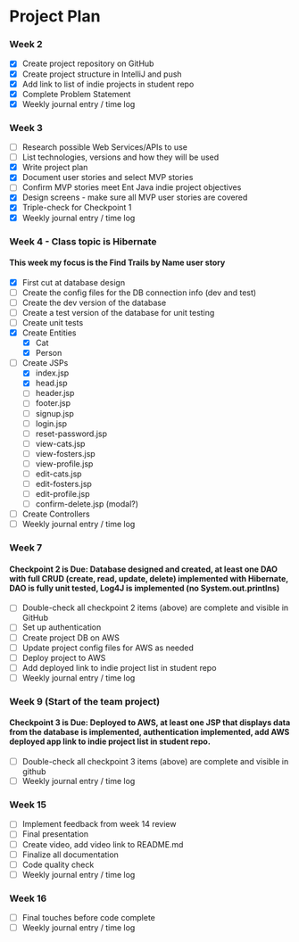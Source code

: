 # Project Plan

### Week 2
- [X] Create project repository on GitHub
- [X] Create project structure in IntelliJ and push
- [X] Add link to list of indie projects in student repo
- [X] Complete Problem Statement
- [X] Weekly journal entry / time log

### Week 3
- [ ] Research possible Web Services/APIs to use
- [ ] List technologies, versions and how they will be used
- [X] Write project plan
- [X] Document user stories and select MVP stories
- [ ] Confirm MVP stories meet Ent Java indie project objectives
- [X] Design screens - make sure all MVP user stories are covered
- [X] Triple-check for Checkpoint 1
- [X] Weekly journal entry / time log

### Week 4 - Class topic is Hibernate
#### This week my focus is the Find Trails by Name user story

- [X] First cut at database design
- [ ] Create the config files for the DB connection info (dev and test)
- [ ] Create the dev version of the database
- [ ] Create a test version of the database for unit testing
- [ ] Create unit tests
- [X] Create Entities
  - [X] Cat
  - [X] Person
- [ ] Create JSPs
  - [X] index.jsp
  - [X] head.jsp
  - [ ] header.jsp
  - [ ] footer.jsp
  - [ ] signup.jsp
  - [ ] login.jsp
  - [ ] reset-password.jsp
  - [ ] view-cats.jsp
  - [ ] view-fosters.jsp
  - [ ] view-profile.jsp
  - [ ] edit-cats.jsp
  - [ ] edit-fosters.jsp
  - [ ] edit-profile.jsp
  - [ ] confirm-delete.jsp (modal?)
- [ ] Create Controllers
- [ ] Weekly journal entry / time log

### Week 7
#### Checkpoint 2 is Due: Database designed and created, at least one DAO with full CRUD (create, read, update, delete) implemented with Hibernate, DAO is fully unit tested, Log4J is implemented (no System.out.printlns)

- [ ] Double-check all checkpoint 2 items (above) are complete and visible in GitHub
- [ ] Set up authentication
- [ ] Create project DB on AWS
- [ ] Update project config files for AWS as needed
- [ ] Deploy project to AWS
- [ ] Add deployed link to indie project list in student repo
- [ ] Weekly journal entry / time log

### Week 9 (Start of the team project)
#### Checkpoint 3 is Due: Deployed to AWS, at least one JSP that displays data from the database is implemented, authentication implemented, add AWS deployed app link to indie project list in student repo.

- [ ] Double-check all checkpoint 3 items (above) are complete and visible in github
- [ ] Weekly journal entry / time log

### Week 15

- [ ] Implement feedback from week 14 review
- [ ] Final presentation
- [ ] Create video, add video link to README.md
- [ ] Finalize all documentation
- [ ] Code quality check
- [ ] Weekly journal entry / time log

### Week 16

- [ ] Final touches before code complete
- [ ] Weekly journal entry / time log